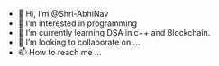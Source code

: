 - 👋 Hi, I’m @Shri-AbhiNav
- 👀 I’m interested in programming
- 🌱 I’m currently learning DSA in c++ and Blockchain.
- 💞️ I’m looking to collaborate on ...
- 📫 How to reach me ...

<!---
Shri-AbhiNav/Shri-AbhiNav is a ✨ special ✨ repository because its `README.md` (this file) appears on your GitHub profile.
You can click the Preview link to take a look at your changes.
--->

